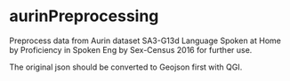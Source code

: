 # aurinPreprocessing

Preprocess data from Aurin dataset SA3-G13d Language Spoken at Home by Proficiency in Spoken Eng by Sex-Census 2016 for further use.

The original json should be converted to Geojson first with QGI.

